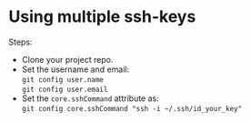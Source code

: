 # Using multiple ssh-keys

Steps:
- Clone your project repo.
- Set the username and email: \
`git config user.name` \
`git config user.email`
- Set the `core.sshCommand` attribute as: \
`git config core.sshCommand "ssh -i ~/.ssh/id_your_key"`

